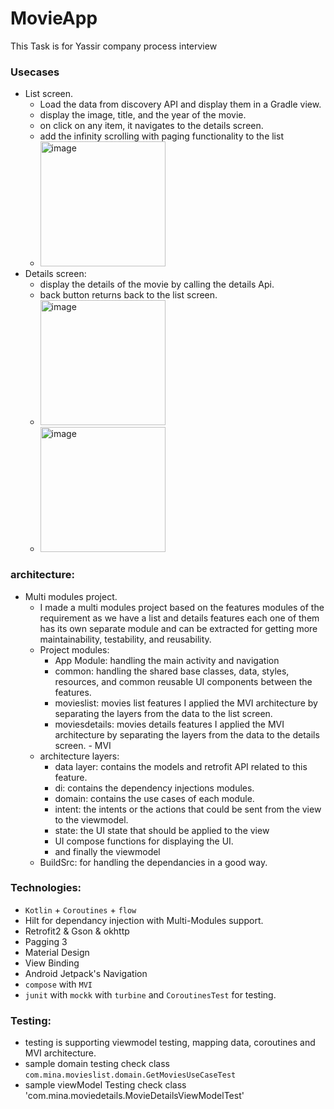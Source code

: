 # MovieApp
This Task is for Yassir company process interview
### Usecases
- List screen.
  - Load the data from discovery API and display them in a Gradle view.
  - display the image, title, and the year of the movie.
  - on click on any item, it navigates to the details screen.
  - add the infinity scrolling with paging functionality to the list
  - <img width="200" alt="image" src="https://user-images.githubusercontent.com/10800558/174817062-01321055-7af5-4c9b-8818-d184f3417502.png">
- Details screen:
  - display the details of the movie by calling the details Api.
  - back button returns back to the list screen.
  - <img width="200" alt="image" src="https://user-images.githubusercontent.com/10800558/174817707-24f81dae-b80e-47e6-9744-e958c1c69a7a.png">
  - <img width="200" alt="image" src="https://user-images.githubusercontent.com/10800558/174817875-db0d1574-9527-4dbe-9161-31a6c8be4318.png">

 
### architecture:
- Multi modules project.
  - I made a multi modules project based on the features modules of the requirement as we have a list and details features each one of them has its own separate module and can be extracted for getting more maintainability, testability, and reusability.
   - Project modules:
     - App Module: handling the main activity and navigation
     - common: handling the shared base classes, data, styles, resources, and common reusable UI components between the features.  
     - movieslist: movies list features I applied the MVI architecture by separating the layers from the data to the list screen.
     - moviesdetails: movies details features I applied the MVI architecture by separating the layers from the data to the details screen. - MVI 
  - architecture layers:
    - data layer: contains the models and retrofit API related to this feature.
    - di: contains the dependency injections modules.
    - domain: contains the use cases of each module.
    - intent: the intents or the actions that could be sent from the view to the viewmodel.
    - state: the UI state that should be applied to the view
    - UI compose functions for displaying the UI.
    - and finally the viewmodel
  - BuildSrc: for handling the dependancies in a good way.
### Technologies:
* `Kotlin` + `Coroutines` + `flow`
* Hilt for dependancy injection with Multi-Modules support.
* Retrofit2 & Gson & okhttp
* Pagging 3
* Material Design
* View Binding
* Android Jetpack's Navigation
* `compose` with `MVI`
* `junit` with `mockk` with `turbine` and `CoroutinesTest` for testing.


### Testing:
* testing is supporting viewmodel testing, mapping data, coroutines and MVI architecture.
* sample domain testing check class `com.mina.movieslist.domain.GetMoviesUseCaseTest`
* sample viewModel Testing check class 'com.mina.moviedetails.MovieDetailsViewModelTest'




